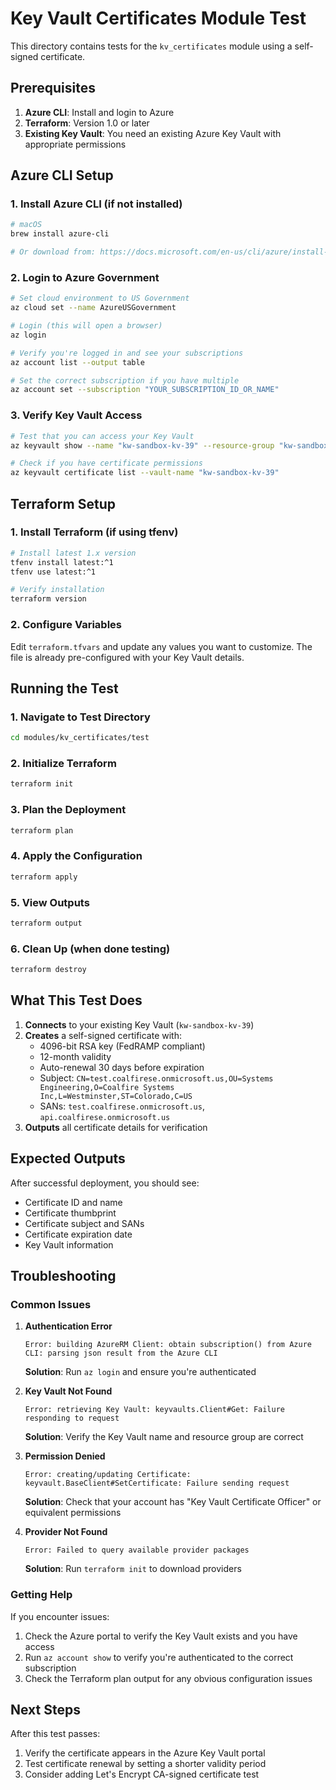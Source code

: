 # Key Vault Certificates Module Test

This directory contains tests for the `kv_certificates` module using a self-signed certificate.

## Prerequisites

1. **Azure CLI**: Install and login to Azure
2. **Terraform**: Version 1.0 or later
3. **Existing Key Vault**: You need an existing Azure Key Vault with appropriate permissions

## Azure CLI Setup

### 1. Install Azure CLI (if not installed)
```bash
# macOS
brew install azure-cli

# Or download from: https://docs.microsoft.com/en-us/cli/azure/install-azure-cli
```

### 2. Login to Azure Government
```bash
# Set cloud environment to US Government
az cloud set --name AzureUSGovernment

# Login (this will open a browser)
az login

# Verify you're logged in and see your subscriptions
az account list --output table

# Set the correct subscription if you have multiple
az account set --subscription "YOUR_SUBSCRIPTION_ID_OR_NAME"
```

### 3. Verify Key Vault Access
```bash
# Test that you can access your Key Vault
az keyvault show --name "kw-sandbox-kv-39" --resource-group "kw-sandbox-va-mgmt-core-rg"

# Check if you have certificate permissions
az keyvault certificate list --vault-name "kw-sandbox-kv-39"
```

## Terraform Setup

### 1. Install Terraform (if using tfenv)
```bash
# Install latest 1.x version
tfenv install latest:^1
tfenv use latest:^1

# Verify installation
terraform version
```

### 2. Configure Variables
Edit `terraform.tfvars` and update any values you want to customize. The file is already pre-configured with your Key Vault details.

## Running the Test

### 1. Navigate to Test Directory
```bash
cd modules/kv_certificates/test
```

### 2. Initialize Terraform
```bash
terraform init
```

### 3. Plan the Deployment
```bash
terraform plan
```

### 4. Apply the Configuration
```bash
terraform apply
```

### 5. View Outputs
```bash
terraform output
```

### 6. Clean Up (when done testing)
```bash
terraform destroy
```

## What This Test Does

1. **Connects** to your existing Key Vault (`kw-sandbox-kv-39`)
2. **Creates** a self-signed certificate with:
   - 4096-bit RSA key (FedRAMP compliant)
   - 12-month validity
   - Auto-renewal 30 days before expiration
   - Subject: `CN=test.coalfirese.onmicrosoft.us,OU=Systems Engineering,O=Coalfire Systems Inc,L=Westminster,ST=Colorado,C=US`
   - SANs: `test.coalfirese.onmicrosoft.us`, `api.coalfirese.onmicrosoft.us`
3. **Outputs** all certificate details for verification

## Expected Outputs

After successful deployment, you should see:
- Certificate ID and name
- Certificate thumbprint
- Certificate subject and SANs
- Certificate expiration date
- Key Vault information

## Troubleshooting

### Common Issues

1. **Authentication Error**
   ```
   Error: building AzureRM Client: obtain subscription() from Azure CLI: parsing json result from the Azure CLI
   ```
   **Solution**: Run `az login` and ensure you're authenticated

2. **Key Vault Not Found**
   ```
   Error: retrieving Key Vault: keyvaults.Client#Get: Failure responding to request
   ```
   **Solution**: Verify the Key Vault name and resource group are correct

3. **Permission Denied**
   ```
   Error: creating/updating Certificate: keyvault.BaseClient#SetCertificate: Failure sending request
   ```
   **Solution**: Check that your account has "Key Vault Certificate Officer" or equivalent permissions

4. **Provider Not Found**
   ```
   Error: Failed to query available provider packages
   ```
   **Solution**: Run `terraform init` to download providers

### Getting Help

If you encounter issues:
1. Check the Azure portal to verify the Key Vault exists and you have access
2. Run `az account show` to verify you're authenticated to the correct subscription
3. Check the Terraform plan output for any obvious configuration issues

## Next Steps

After this test passes:
1. Verify the certificate appears in the Azure Key Vault portal
2. Test certificate renewal by setting a shorter validity period
3. Consider adding Let's Encrypt CA-signed certificate test
